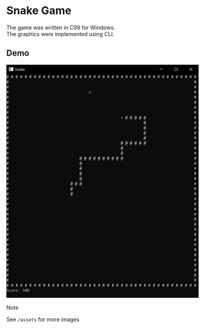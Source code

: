 # Snake Game

The game was written in C99 for Windows.\
The graphics were implemented using CLI.

## Demo
![Playing Snake](assets/snake_playing.png)

> [!NOTE]
> See ```/assets``` for more images
